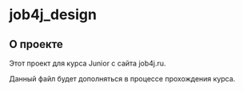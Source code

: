 # job4j_design

## О проекте

Этот проект для курса Junior с сайта job4j.ru.

Данный файл будет дополняться в процессе прохождения курса.